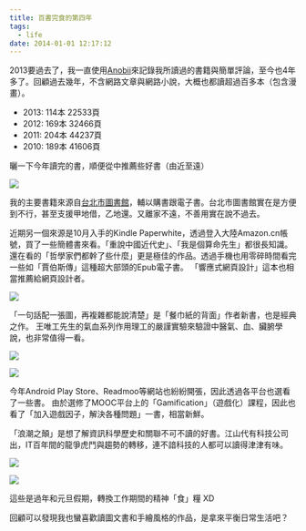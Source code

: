 ```yaml
---
title: 百書完食的第四年
tags:
  - life
date: 2014-01-01 12:17:12
---
```


2013要過去了，我一直使用[Anobii](http://www.anobii.com/gasolin/books)來記錄我所讀過的書籍與簡單評論，至今也4年多了。回顧過去幾年，不含網路文章與網路小說，大概也都讀超過百多本（包含漫畫）。

- 2013: 114本 22533頁
- 2012: 169本 32466頁
- 2011: 204本 44237頁
- 2010: 189本 41606頁

曬一下今年讀完的書，順便從中推薦些好書（由近至遠）

[![](http://1.bp.blogspot.com/-CHZUGGRy8rY/UrqfIsoGajI/AAAAAAAADj0/p8_7os7OPAM/s1600/%E8%9E%A2%E5%B9%95%E5%BF%AB%E7%85%A7+2013-12-25+%E4%B8%8B%E5%8D%885.01.19.png)](http://1.bp.blogspot.com/-CHZUGGRy8rY/UrqfIsoGajI/AAAAAAAADj0/p8_7os7OPAM/s1600/%E8%9E%A2%E5%B9%95%E5%BF%AB%E7%85%A7+2013-12-25+%E4%B8%8B%E5%8D%885.01.19.png)

我的主要書籍來源自[台北市圖書館](http://webcat.tpml.edu.tw/)，輔以購書跟電子書。台北市圖書館實在是方便到不行，甚至支援甲地借，乙地還。又離家不遠，不善用實在說不過去。

近期另一個來源是10月入手的Kindle Paperwhite，透過登入大陸Amazon.cn帳號，買了一些簡體書來看。「重說中國近代史」、「我是個算命先生」都很長知識。還在看的「哲學家們都幹了些什麼」更是極佳的作品。透過手機也用零碎時間看完一些如「賈伯斯傳」這種超大部頭的Epub電子書。
「響應式網頁設計」這本也相當推薦給網頁設計者。

[![](http://3.bp.blogspot.com/-xVmU8P_AnNY/UrqfNiArmEI/AAAAAAAADj8/7iH09ufGTXo/s1600/%E8%9E%A2%E5%B9%95%E5%BF%AB%E7%85%A7+2013-12-25+%E4%B8%8B%E5%8D%885.01.29.png)](http://3.bp.blogspot.com/-xVmU8P_AnNY/UrqfNiArmEI/AAAAAAAADj8/7iH09ufGTXo/s1600/%E8%9E%A2%E5%B9%95%E5%BF%AB%E7%85%A7+2013-12-25+%E4%B8%8B%E5%8D%885.01.29.png)

「一句話配一張圖，再複雜都能說清楚」是「餐巾紙的背面」作者新書，也是經典之作。
王唯工先生的氣血系列作用理工的嚴謹實驗來驗證中醫氣、血、臟腑學說，也非常值得一看。

[![](http://2.bp.blogspot.com/--dcJUQF04_M/UrqfXKa0-CI/AAAAAAAADkE/khGY1JqFkL8/s1600/%E8%9E%A2%E5%B9%95%E5%BF%AB%E7%85%A7+2013-12-25+%E4%B8%8B%E5%8D%885.02.58.png)](http://2.bp.blogspot.com/--dcJUQF04_M/UrqfXKa0-CI/AAAAAAAADkE/khGY1JqFkL8/s1600/%E8%9E%A2%E5%B9%95%E5%BF%AB%E7%85%A7+2013-12-25+%E4%B8%8B%E5%8D%885.02.58.png)

[![](http://4.bp.blogspot.com/-qtpvC81lvq0/UrqfgU2TD1I/AAAAAAAADkM/8n-X1IADD-4/s1600/%E8%9E%A2%E5%B9%95%E5%BF%AB%E7%85%A7+2013-12-25+%E4%B8%8B%E5%8D%885.03.40.png)](http://4.bp.blogspot.com/-qtpvC81lvq0/UrqfgU2TD1I/AAAAAAAADkM/8n-X1IADD-4/s1600/%E8%9E%A2%E5%B9%95%E5%BF%AB%E7%85%A7+2013-12-25+%E4%B8%8B%E5%8D%885.03.40.png)

今年Android Play Store、Readmoo等網站也紛紛開張，因此透過各平台也選看了一些書。
由於選修了MOOC平台上的「Gamification」（遊戲化）課程，因此也看了「加入遊戲因子，解決各種問題」一書，相當新鮮。

「浪潮之顛」是想了解資訊科學歷史和關聯不可不讀的好書。江山代有科技公司出，IT百年間的龍爭虎鬥與趨勢的轉移，連不諳科技的人都可以讀得津津有味。

[![](http://4.bp.blogspot.com/-X_N3PY06p9c/UrqftVAohcI/AAAAAAAADkU/rMprBSAUjDg/s1600/%E8%9E%A2%E5%B9%95%E5%BF%AB%E7%85%A7+2013-12-25+%E4%B8%8B%E5%8D%885.04.27.png)](http://4.bp.blogspot.com/-X_N3PY06p9c/UrqftVAohcI/AAAAAAAADkU/rMprBSAUjDg/s1600/%E8%9E%A2%E5%B9%95%E5%BF%AB%E7%85%A7+2013-12-25+%E4%B8%8B%E5%8D%885.04.27.png)

[![](http://4.bp.blogspot.com/-cHqmOyLr_Us/Urqf8B3ARzI/AAAAAAAADkc/miOkYLxrTYQ/s1600/%E8%9E%A2%E5%B9%95%E5%BF%AB%E7%85%A7+2013-12-25+%E4%B8%8B%E5%8D%885.05.32.png)](http://4.bp.blogspot.com/-cHqmOyLr_Us/Urqf8B3ARzI/AAAAAAAADkc/miOkYLxrTYQ/s1600/%E8%9E%A2%E5%B9%95%E5%BF%AB%E7%85%A7+2013-12-25+%E4%B8%8B%E5%8D%885.05.32.png)

這些是過年和元旦假期，轉換工作期間的精神「食」糧 XD

回顧可以發現我也蠻喜歡讀圖文書和手繪風格的作品，是拿來平衡日常生活吧？
